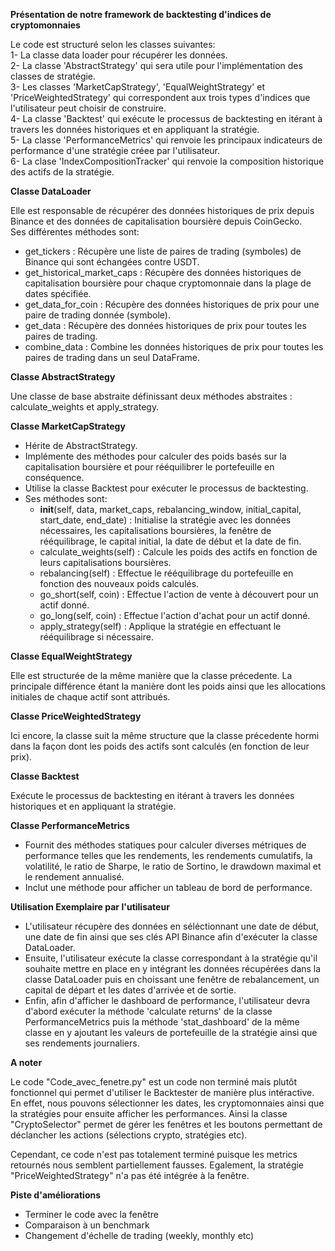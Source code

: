 **Présentation de notre framework de backtesting d'indices de cryptomonnaies**

Le code est structuré selon les classes suivantes:<br>
1- La classe data loader pour récupérer les données.<br>
2- La classe 'AbstractStrategy' qui sera utile pour l'implémentation des classes de stratégie.<br>
3- Les classes 'MarketCapStrategy', 'EqualWeightStrategy' et 'PriceWeightedStrategy' qui correspondent aux trois types d'indices que l'utilisateur peut choisir de construire.<br>
4- La classe 'Backtest' qui exécute le processus de backtesting en itérant à travers les données historiques et en appliquant la stratégie.<br>
5- La classe 'PerformanceMetrics' qui renvoie les principaux indicateurs de performance d'une stratégie créee par l'utilisateur.<br>
6- La clase 'IndexCompositionTracker' qui renvoie la composition historique des actifs de la stratégie.<br>


**Classe DataLoader**
    
Elle est responsable de récupérer des données historiques de prix depuis Binance et des données de capitalisation boursière depuis CoinGecko.<br>
Ses différentes méthodes sont:<br>
- get_tickers : Récupère une liste de paires de trading (symboles) de Binance qui sont échangées contre USDT.<br>
- get_historical_market_caps : Récupère des données historiques de capitalisation boursière pour chaque cryptomonnaie dans la plage de dates spécifiée.<br>
- get_data_for_coin : Récupère des données historiques de prix pour une paire de trading donnée (symbole).<br>
- get_data : Récupère des données historiques de prix pour toutes les paires de trading.<br>
- combine_data : Combine les données historiques de prix pour toutes les paires de trading dans un seul DataFrame.<br>


**Classe AbstractStrategy**
    
Une classe de base abstraite définissant deux méthodes abstraites : calculate_weights et apply_strategy.<br>


**Classe MarketCapStrategy**
    
- Hérite de AbstractStrategy.
- Implémente des méthodes pour calculer des poids basés sur la capitalisation boursière et pour rééquilibrer le portefeuille en conséquence.
- Utilise la classe Backtest pour exécuter le processus de backtesting.
- Ses méthodes sont:<br>
    - __init__(self, data, market_caps, rebalancing_window, initial_capital, start_date, end_date) :
Initialise la stratégie avec les données nécessaires, les capitalisations boursières, la fenêtre de rééquilibrage, le capital initial, la date de début et la date de fin.<br>
    - calculate_weights(self) : Calcule les poids des actifs en fonction de leurs capitalisations boursières.
    - rebalancing(self) : Effectue le rééquilibrage du portefeuille en fonction des nouveaux poids calculés.
    - go_short(self, coin) : Effectue l'action de vente à découvert pour un actif donné.
    - go_long(self, coin) : Effectue l'action d'achat pour un actif donné.
    - apply_strategy(self) : Applique la stratégie en effectuant le rééquilibrage si nécessaire.<br>


**Classe EqualWeightStrategy**
    
Elle est structurée de la même manière que la classe précedente. La principale différence étant la manière dont les poids ainsi que les allocations initiales de chaque actif sont attribués.


**Classe PriceWeightedStrategy**
  
Ici encore, la classe suit la même structure que la classe précedente hormi dans la façon dont les poids des actifs sont calculés (en fonction de leur prix).<br>


**Classe Backtest**
  
Exécute le processus de backtesting en itérant à travers les données historiques et en appliquant la stratégie.<br>


**Classe PerformanceMetrics**
  
- Fournit des méthodes statiques pour calculer diverses métriques de performance telles que les rendements, les rendements cumulatifs, la volatilité, le ratio de Sharpe, le ratio de Sortino, le drawdown maximal et le rendement annualisé.
- Inclut une méthode pour afficher un tableau de bord de performance.


**Utilisation Exemplaire par l'utilisateur**

- L'utilisateur récupère des données en séléctionnant une date de début, une date de fin ainsi que ses clés API Binance afin d'exécuter la classe DataLoader.<br>
- Ensuite, l'utilisateur exécute la classe correspondant à la stratégie qu'il souhaite mettre en place en y intégrant les données récupérées dans la classe DataLoader puis en choissant une fenêtre de rebalancement, un capital de départ et les dates d'arrivée et de sortie.<br>
- Enfin, afin d'afficher le dashboard de performance, l'utilisateur devra d'abord exécuter la méthode 'calculate returns' de la classe PerformanceMetrics puis la méthode 'stat_dashboard' de la même classe en y ajoutant les valeurs de portefeuille de la stratégie ainsi que ses rendements journaliers.

**A noter**

Le code "Code_avec_fenetre.py" est un code non terminé mais plutôt fonctionnel qui permet d'utiliser le Backtester de manière plus intéractive. En effet, nous pouvons sélectionner les dates, les cryptomonnaies ainsi que la stratégies pour ensuite afficher les performances. Ainsi la classe "CryptoSelector" permet de gérer les fenêtres et les boutons permettant de déclancher les actions (sélections crypto, stratégies etc). 

Cependant, ce code n'est pas totalement terminé puisque les metrics retournés nous semblent partiellement fausses. Egalement, la stratégie "PriceWeightedStrategy" n'a pas été intégrée à la fenêtre.

**Piste d'améliorations**

- Terminer le code avec la fenêtre 
- Comparaison à un benchmark
- Changement d'échelle de trading (weekly, monthly etc)

